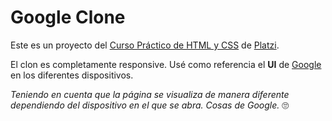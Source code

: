 # Google Clone
Este es un proyecto del [Curso Práctico de HTML y CSS](https://platzi.com/clases/html-practico/ "Curso Práctico de HTML y CSS") de [Platzi](https://platzi.com/ "Platzi").

El clon es completamente responsive. Usé como referencia el **UI** de [Google](https://www.google.com/ "Google") en los diferentes dispositivos.

*Teniendo en cuenta que la página se visualiza de manera diferente dependiendo del dispositivo en el que se abra. Cosas de Google.* &#128580;
